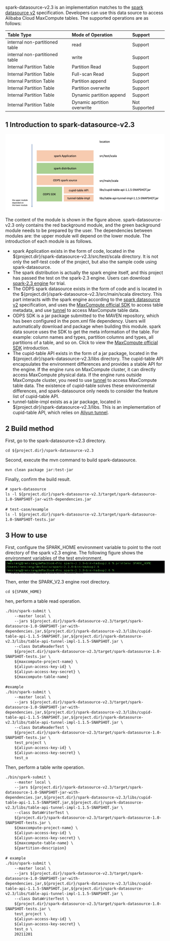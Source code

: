 spark-datasource-v2.3 is an implementation matches to the [spark datasource v2](https://issues.apache.org/jira/browse/SPARK-15689) specification. Developers can use this data source to access Alibaba Cloud MaxCompute tables. The supported operations are as follows:


|Table Type|Mode of Operation|Support|
|:----|:----|:----|
|internal non-partitioned table| read | Support |
|internal non-partitioned table| write | Support
|Internal Partition Table | Partition Read | Support |
|Internal Partition Table | Full-scan Read | Support |
|Internal Partition Table | Partition append | Support |
|Internal Partition Table | Partition overwrite | Support |
|Internal Partition Table | Dynamic partition append | Support |
|Internal Partition Table | Dynamic aprtition overwrite | Not Supported |

## 1 Introduction to spark-datasource-v2.3


![spark-datasource-description](doc-images/spark_datasource_description-en.jpg)

The content of the module is shown in the figure above. spark-datasource-v2.3 only contains the red background module, and the green background module needs to be prepared by the user. The dependencies between modules are: the upper module will depend on the lower module. The introduction of each module is as follows.

- spark Application exists in the form of code, located in the ${project.dir}/spark-datasource-v2.3/src/test/scala directory. It is not only the self-test code of the project, but also the sample code using spark-datasource.
- The spark distribution is actually the spark engine itself, and this project has passed the test on the spark-2.3 engine. Users can download [spark-2.3 engine](https://archive.apache.org/dist/spark/spark-2.3.0/) for trial.
- The ODPS spark datasource exists in the form of code and is located in the ${project.dir}/spark-datasource-v2.3/src/main/scala directory. This part interacts with the spark engine according to the [spark datasource v2](https://issues.apache.org/jira/browse/SPARK-15689) specification, and uses the [MaxCompute official SDK](https://help.aliyun.com/document_detail/34614.html) to access table metadata, and use [tunnel](https://help.aliyun.com/document_detail/27835.html) to access MaxCompute table data.
- ODPS SDK is a jar package submitted to the MAVEN repository, which has been configured in the pom.xml file dependency. Users will automatically download and package when building this module. spark data source uses the SDK to get the meta information of the table. For example: column names and types, partition columns and types, all partitions of a table, and so on. Click to view the [MaxCompute official SDK](https://help.aliyun.com/document_detail/34614.html) introduction.
- The cupid-table API exists in the form of a jar package, located in the ${project.dir}/spark-datasource-v2.3/libs directory. The cupid-table API encapsulates the environment differences and provides a stable API for the engine. If the engine runs on MaxCompute cluster, it can directly access MaxCompute physical data. If the engine runs outside MaxCompute cluster, you need to use [tunnel](https://help.aliyun.com/document_detail/27835.html) to access MaxCompute table data. The existence of cupid-table solves these environmental differences, and spark-datasource only needs to consider the feature list of cupid-table API.
- tunnel-table-impl exists as a jar package, located in ${project.dir}/spark-datasource-v2.3/libs. This is an implementation of cupid-table API, which relies on [Aliyun tunnel](https://help.aliyun.com/document_detail/27835.html).

## 2 Build method

First, go to the spark-datasource-v2.3 directory.
```shell
cd ${project.dir}/spark-datasource-v2.3
```


Second, execute the mvn command to build spark-datasource.
```shell
mvn clean package jar:test-jar
```

Finally, confirm the build result.
```text
# spark-datasource
ls -l ${project.dir}/spark-datasource-v2.3/target/spark-datasource-1.0-SNAPSHOT-jar-with-dependencies.jar

# test-case/example
ls -l ${project.dir}/spark-datasource-v2.3/target/spark-datasource-1.0-SNAPSHOT-tests.jar
``` 

## 3 How to use

First, configure the SPARK_HOME environment variable to point to the root directory of the spark v2.3 engine. The following figure shows the environment variables of the test environment.
![spark-home-env](./doc-images/spark_home_env.jpg)

Then, enter the SPARK_V2.3 engine root directory.

```shell
cd ${SPARK_HOME}
```

hen, perform a table read operation.

```shell
./bin/spark-submit \
    --master local \
    --jars ${project.dir}/spark-datasource-v2.3/target/spark-datasource-1.0-SNAPSHOT-jar-with-dependencies.jar,${project.dir}/spark-datasource-v2.3/libs/cupid-table-api-1.1.5-SNAPSHOT.jar,${project.dir}/spark-datasource-v2.3/libs/table-api-tunnel-impl-1.1.5-SNAPSHOT.jar \
    --class DataReaderTest \
    ${project.dir}/spark-datasource-v2.3/target/spark-datasource-1.0-SNAPSHOT-tests.jar \
    ${maxcompute-project-name} \
    ${aliyun-access-key-id} \
    ${aliyun-access-key-secret} \
    ${maxcompute-table-name}
    
#example
./bin/spark-submit \
    --master local \
    --jars ${project.dir}/spark-datasource-v2.3/target/spark-datasource-1.0-SNAPSHOT-jar-with-dependencies.jar,${project.dir}/spark-datasource-v2.3/libs/cupid-table-api-1.1.5-SNAPSHOT.jar,${project.dir}/spark-datasource-v2.3/libs/table-api-tunnel-impl-1.1.5-SNAPSHOT.jar \
    --class DataReaderTest \
    ${project.dir}/spark-datasource-v2.3/target/spark-datasource-1.0-SNAPSHOT-tests.jar \
    test_project \
    ${aliyun-access-key-id} \
    ${aliyun-access-key-secret} \
    test_o
```


Then, perform a table write operation.
```shell
./bin/spark-submit \
    --master local \
    --jars ${project.dir}/spark-datasource-v2.3/target/spark-datasource-1.0-SNAPSHOT-jar-with-dependencies.jar,${project.dir}/spark-datasource-v2.3/libs/cupid-table-api-1.1.5-SNAPSHOT.jar,${project.dir}/spark-datasource-v2.3/libs/table-api-tunnel-impl-1.1.5-SNAPSHOT.jar \
    --class DataWriterTest \
    ${project.dir}/spark-datasource-v2.3/target/spark-datasource-1.0-SNAPSHOT-tests.jar \
    ${maxcompute-project-name} \
    ${aliyun-access-key-id} \
    ${aliyun-access-key-secret} \
    ${maxcompute-table-name} \
    ${partition-descripion} 
    
# example
./bin/spark-submit \
    --master local \
    --jars ${project.dir}/spark-datasource-v2.3/target/spark-datasource-1.0-SNAPSHOT-jar-with-dependencies.jar,${project.dir}/spark-datasource-v2.3/libs/cupid-table-api-1.1.5-SNAPSHOT.jar,${project.dir}/spark-datasource-v2.3/libs/table-api-tunnel-impl-1.1.5-SNAPSHOT.jar \
    --class DataWriterTest \
    ${project.dir}/spark-datasource-v2.3/target/spark-datasource-1.0-SNAPSHOT-tests.jar \
    test_project \
    ${aliyun-access-key-id} \
    ${aliyun-access-key-secret} \
    test_o \
    20211201
```
